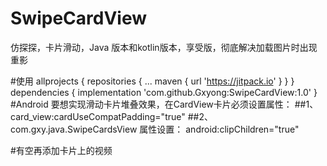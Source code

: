 # SwipeCardView
仿探探，卡片滑动，Java 版本和kotlin版本，享受版，彻底解决加载图片时出现重影

#使用
allprojects {
		repositories {
			...
			maven { url 'https://jitpack.io' }
		}
	}
  dependencies {
	        implementation 'com.github.Gxyong:SwipeCardView:1.0'
	}
  #Android 要想实现滑动卡片堆叠效果，在CardView卡片必须设置属性：
  ##1、 card_view:cardUseCompatPadding="true"
  ##2、com.gxy.java.SwipeCardsView 属性设置： android:clipChildren="true"
  
  #有空再添加卡片上的视频
  
